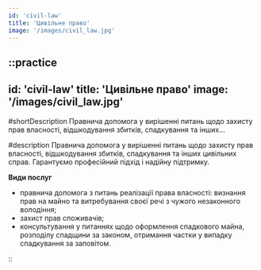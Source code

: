 ```yaml
---
id: 'civil-law'
title: 'Цивільне право'
image: '/images/civil_law.jpg'
---
```

::practice
---
id: 'civil-law'
title: 'Цивільне право'
image: '/images/civil_law.jpg'
---

#shortDescription
Правнича допомога у вирішенні питань щодо захисту прав власності, відшкодування збитків, спадкування та інших...

#description
Правнича допомога у вирішенні питань щодо захисту прав власності, відшкодування збитків, спадкування та інших цивільних справ. Гарантуємо професійний підхід і надійну підтримку.

**Види послуг**
- правнича допомога з питань реалізації права власності: визнання прав на майно та витребування своєї речі з чужого незаконного володіння;
- захист прав споживачів;
- консультування у питаннях щодо оформлення спадкового майна, розподілу спадщини за законом, отримання частки у випадку спадкування за заповітом.

::
